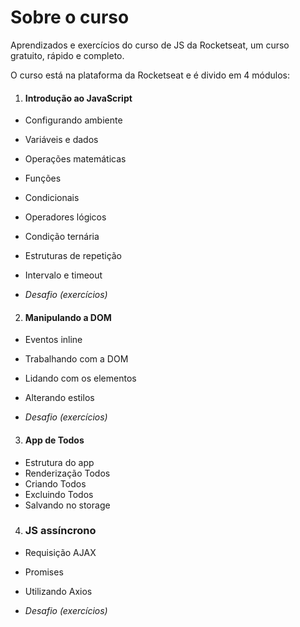 # Sobre o curso
Aprendizados e exercícios do curso de JS da Rocketseat, um curso gratuito, rápido e completo.

O curso está na plataforma da Rocketseat e é divido em 4 módulos:

1. #### Introdução ao JavaScript
- Configurando ambiente
- Variáveis e dados
- Operações matemáticas
- Funções 
- Condicionais
- Operadores lógicos
- Condição ternária
- Estruturas de repetição
- Intervalo e timeout

- *Desafio (exercícios)*

2. #### Manipulando a DOM
- Eventos inline
- Trabalhando com a DOM
- Lidando com os elementos
- Alterando estilos

- *Desafio (exercícios)*

3. #### App de Todos
- Estrutura do app
- Renderização Todos
- Criando Todos
- Excluindo Todos
- Salvando no storage


4. ### JS assíncrono
- Requisição AJAX
- Promises
- Utilizando Axios

- *Desafio (exercícios)*
